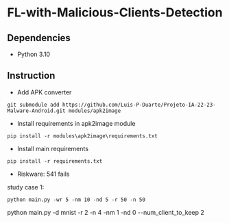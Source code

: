 # FL-with-Malicious-Clients-Detection
## Dependencies
- Python 3.10

## Instruction

- Add APK converter

`git submodule add https://github.com/Luis-P-Duarte/Projeto-IA-22-23-Malware-Android.git modules/apk2image`

- Install requirements in apk2image module

`pip install -r modules\apk2image\requirements.txt`

- Install main requirements 

`pip install -r requirements.txt`

- Riskware: 541 fails

study case 1:

`python main.py -wr 5 -nm 10 -nd 5 -r 50 -n 50`

python main.py -d mnist -r 2 -n 4 -nm 1 -nd 0 --num_client_to_keep 2